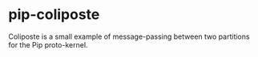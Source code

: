 # pip-coliposte

Coliposte is a small example of message-passing between two partitions for the Pip proto-kernel.
